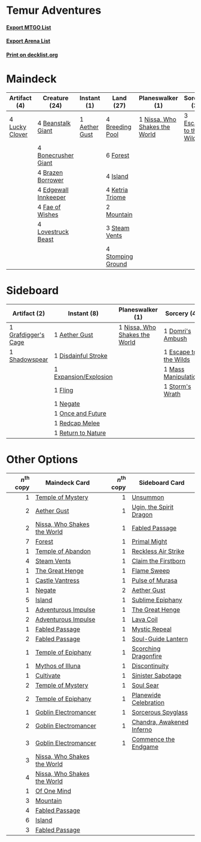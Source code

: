 # Temur Adventures

#### [Export MTGO List](../collection/Temur%20Adventures/Temur%20Adventures.txt)
#### [Export Arena List](../collection/Temur%20Adventures/Temur%20Adventures_arena.txt)
#### [Print on decklist.org](http://decklist.org/?deckmain=1%09Aether%20Gust%0A4%09Beanstalk%20Giant%0A4%09Bonecrusher%20Giant%0A4%09Brazen%20Borrower%0A4%09Breeding%20Pool%0A4%09Edgewall%20Innkeeper%0A3%09Escape%20to%20the%20Wilds%0A4%09Fae%20of%20Wishes%0A6%09Forest%0A4%09Island%0A4%09Ketria%20Triome%0A4%09Lovestruck%20Beast%0A4%09Lucky%20Clover%0A2%09Mountain%0A1%09Nissa,%20Who%20Shakes%20the%20World%0A3%09Steam%20Vents%0A4%09Stomping%20Ground&deckside=1%09Aether%20Gust%0A1%09Disdainful%20Stroke%0A1%09Domri's%20Ambush%0A1%09Escape%20to%20the%20Wilds%0A1%09Expansion/Explosion%0A1%09Fling%0A1%09Grafdigger's%20Cage%0A1%09Mass%20Manipulation%0A1%09Negate%0A1%09Nissa,%20Who%20Shakes%20the%20World%0A1%09Once%20and%20Future%0A1%09Redcap%20Melee%0A1%09Return%20to%20Nature%0A1%09Shadowspear%0A1%09Storm's%20Wrath)
# Maindeck

|                                      Artifact (4)                                       |                                         Creature (24)                                         |                                      Instant (1)                                       |                                         Land (27)                                          |                                            Planeswalker (1)                                            |                                          Sorcery (3)                                           |
|-----------------------------------------------------------------------------------------|-----------------------------------------------------------------------------------------------|----------------------------------------------------------------------------------------|--------------------------------------------------------------------------------------------|--------------------------------------------------------------------------------------------------------|------------------------------------------------------------------------------------------------|
|4 [Lucky Clover](http://gatherer.wizards.com/Pages/Card/Details.aspx?multiverseid=473188)|4 [Beanstalk Giant](http://gatherer.wizards.com/Pages/Card/Details.aspx?multiverseid=473111)   |1 [Aether Gust](http://gatherer.wizards.com/Pages/Card/Details.aspx?multiverseid=466796)|4 [Breeding Pool](http://gatherer.wizards.com/Pages/Card/Details.aspx?multiverseid=97088)   |1 [Nissa, Who Shakes the World](http://gatherer.wizards.com/Pages/Card/Details.aspx?multiverseid=461096)|3 [Escape to the Wilds](http://gatherer.wizards.com/Pages/Card/Details.aspx?multiverseid=473151)|
|                                                                                         |4 [Bonecrusher Giant](http://gatherer.wizards.com/Pages/Card/Details.aspx?multiverseid=473077) |                                                                                        |6 [Forest](http://gatherer.wizards.com/Pages/Card/Details.aspx?multiverseid=439860)         |                                                                                                        |                                                                                                |
|                                                                                         |4 [Brazen Borrower](http://gatherer.wizards.com/Pages/Card/Details.aspx?multiverseid=473001)   |                                                                                        |4 [Island](http://gatherer.wizards.com/Pages/Card/Details.aspx?multiverseid=439857)         |                                                                                                        |                                                                                                |
|                                                                                         |4 [Edgewall Innkeeper](http://gatherer.wizards.com/Pages/Card/Details.aspx?multiverseid=473113)|                                                                                        |4 [Ketria Triome](http://gatherer.wizards.com/Pages/Card/Details.aspx?multiverseid=479770)  |                                                                                                        |                                                                                                |
|                                                                                         |4 [Fae of Wishes](http://gatherer.wizards.com/Pages/Card/Details.aspx?multiverseid=473006)     |                                                                                        |2 [Mountain](http://gatherer.wizards.com/Pages/Card/Details.aspx?multiverseid=439859)       |                                                                                                        |                                                                                                |
|                                                                                         |4 [Lovestruck Beast](http://gatherer.wizards.com/Pages/Card/Details.aspx?multiverseid=473127)  |                                                                                        |3 [Steam Vents](http://gatherer.wizards.com/Pages/Card/Details.aspx?multiverseid=405109)    |                                                                                                        |                                                                                                |
|                                                                                         |                                                                                               |                                                                                        |4 [Stomping Ground](http://gatherer.wizards.com/Pages/Card/Details.aspx?multiverseid=405110)|                                                                                                        |                                                                                                |


# Sideboard

|                                         Artifact (2)                                         |                                          Instant (8)                                           |                                            Planeswalker (1)                                            |                                          Sorcery (4)                                           |
|----------------------------------------------------------------------------------------------|------------------------------------------------------------------------------------------------|--------------------------------------------------------------------------------------------------------|------------------------------------------------------------------------------------------------|
|1 [Grafdigger's Cage](http://gatherer.wizards.com/Pages/Card/Details.aspx?multiverseid=278452)|1 [Aether Gust](http://gatherer.wizards.com/Pages/Card/Details.aspx?multiverseid=466796)        |1 [Nissa, Who Shakes the World](http://gatherer.wizards.com/Pages/Card/Details.aspx?multiverseid=461096)|1 [Domri's Ambush](http://gatherer.wizards.com/Pages/Card/Details.aspx?multiverseid=461119)     |
|1 [Shadowspear](http://gatherer.wizards.com/Pages/Card/Details.aspx?multiverseid=476487)      |1 [Disdainful Stroke](http://gatherer.wizards.com/Pages/Card/Details.aspx?multiverseid=420705)  |                                                                                                        |1 [Escape to the Wilds](http://gatherer.wizards.com/Pages/Card/Details.aspx?multiverseid=473151)|
|                                                                                              |1 [Expansion/Explosion](http://gatherer.wizards.com/Pages/Card/Details.aspx?multiverseid=452974)|                                                                                                        |1 [Mass Manipulation](http://gatherer.wizards.com/Pages/Card/Details.aspx?multiverseid=457186)  |
|                                                                                              |1 [Fling](http://gatherer.wizards.com/Pages/Card/Details.aspx?multiverseid=426834)              |                                                                                                        |1 [Storm's Wrath](http://gatherer.wizards.com/Pages/Card/Details.aspx?multiverseid=476408)      |
|                                                                                              |1 [Negate](http://gatherer.wizards.com/Pages/Card/Details.aspx?multiverseid=423707)             |                                                                                                        |                                                                                                |
|                                                                                              |1 [Once and Future](http://gatherer.wizards.com/Pages/Card/Details.aspx?multiverseid=473130)    |                                                                                                        |                                                                                                |
|                                                                                              |1 [Redcap Melee](http://gatherer.wizards.com/Pages/Card/Details.aspx?multiverseid=473097)       |                                                                                                        |                                                                                                |
|                                                                                              |1 [Return to Nature](http://gatherer.wizards.com/Pages/Card/Details.aspx?multiverseid=461102)   |                                                                                                        |                                                                                                |


# Other Options

|*n*<sup>th</sup> copy|                                            Maindeck Card                                             |*n*<sup>th</sup> copy|                                           Sideboard Card                                           |
|--------------------:|------------------------------------------------------------------------------------------------------|--------------------:|----------------------------------------------------------------------------------------------------|
|                    1|[Temple of Mystery](http://gatherer.wizards.com/Pages/Card/Details.aspx?multiverseid=373571)          |                    1|[Unsummon](http://gatherer.wizards.com/Pages/Card/Details.aspx?multiverseid=136218)                 |
|                    2|[Aether Gust](http://gatherer.wizards.com/Pages/Card/Details.aspx?multiverseid=466796)                |                    1|[Ugin, the Spirit Dragon](http://gatherer.wizards.com/Pages/Card/Details.aspx?multiverseid=391948)  |
|                    2|[Nissa, Who Shakes the World](http://gatherer.wizards.com/Pages/Card/Details.aspx?multiverseid=461096)|                    1|[Fabled Passage](http://gatherer.wizards.com/Pages/Card/Details.aspx?multiverseid=473206)           |
|                    7|[Forest](http://gatherer.wizards.com/Pages/Card/Details.aspx?multiverseid=439860)                     |                    1|[Primal Might](http://gatherer.wizards.com/Pages/Card/Details.aspx?multiverseid=485520)             |
|                    1|[Temple of Abandon](http://gatherer.wizards.com/Pages/Card/Details.aspx?multiverseid=373711)          |                    1|[Reckless Air Strike](http://gatherer.wizards.com/Pages/Card/Details.aspx?multiverseid=466908)      |
|                    4|[Steam Vents](http://gatherer.wizards.com/Pages/Card/Details.aspx?multiverseid=405109)                |                    1|[Claim the Firstborn](http://gatherer.wizards.com/Pages/Card/Details.aspx?multiverseid=473080)      |
|                    1|[The Great Henge](http://gatherer.wizards.com/Pages/Card/Details.aspx?multiverseid=473123)            |                    1|[Flame Sweep](http://gatherer.wizards.com/Pages/Card/Details.aspx?multiverseid=466893)              |
|                    1|[Castle Vantress](http://gatherer.wizards.com/Pages/Card/Details.aspx?multiverseid=473204)            |                    1|[Pulse of Murasa](http://gatherer.wizards.com/Pages/Card/Details.aspx?multiverseid=446177)          |
|                    1|[Negate](http://gatherer.wizards.com/Pages/Card/Details.aspx?multiverseid=423707)                     |                    2|[Aether Gust](http://gatherer.wizards.com/Pages/Card/Details.aspx?multiverseid=466796)              |
|                    5|[Island](http://gatherer.wizards.com/Pages/Card/Details.aspx?multiverseid=439857)                     |                    1|[Sublime Epiphany](http://gatherer.wizards.com/Pages/Card/Details.aspx?multiverseid=488254)         |
|                    1|[Adventurous Impulse](http://gatherer.wizards.com/Pages/Card/Details.aspx?multiverseid=443041)        |                    1|[The Great Henge](http://gatherer.wizards.com/Pages/Card/Details.aspx?multiverseid=473123)          |
|                    2|[Adventurous Impulse](http://gatherer.wizards.com/Pages/Card/Details.aspx?multiverseid=443041)        |                    1|[Lava Coil](http://gatherer.wizards.com/Pages/Card/Details.aspx?multiverseid=452858)                |
|                    1|[Fabled Passage](http://gatherer.wizards.com/Pages/Card/Details.aspx?multiverseid=473206)             |                    1|[Mystic Repeal](http://gatherer.wizards.com/Pages/Card/Details.aspx?multiverseid=476431)            |
|                    2|[Fabled Passage](http://gatherer.wizards.com/Pages/Card/Details.aspx?multiverseid=473206)             |                    1|[Soul-Guide Lantern](http://gatherer.wizards.com/Pages/Card/Details.aspx?multiverseid=476488)       |
|                    1|[Temple of Epiphany](http://gatherer.wizards.com/Pages/Card/Details.aspx?multiverseid=442808)         |                    1|[Scorching Dragonfire](http://gatherer.wizards.com/Pages/Card/Details.aspx?multiverseid=473101)     |
|                    1|[Mythos of Illuna](http://gatherer.wizards.com/Pages/Card/Details.aspx?multiverseid=479578)           |                    1|[Discontinuity](http://gatherer.wizards.com/Pages/Card/Details.aspx?multiverseid=488248)            |
|                    1|[Cultivate](http://gatherer.wizards.com/Pages/Card/Details.aspx?multiverseid=442154)                  |                    1|[Sinister Sabotage](http://gatherer.wizards.com/Pages/Card/Details.aspx?multiverseid=452804)        |
|                    2|[Temple of Mystery](http://gatherer.wizards.com/Pages/Card/Details.aspx?multiverseid=373571)          |                    1|[Soul Sear](http://gatherer.wizards.com/Pages/Card/Details.aspx?multiverseid=485483)                |
|                    2|[Temple of Epiphany](http://gatherer.wizards.com/Pages/Card/Details.aspx?multiverseid=442808)         |                    1|[Planewide Celebration](http://gatherer.wizards.com/Pages/Card/Details.aspx?multiverseid=461099)    |
|                    1|[Goblin Electromancer](http://gatherer.wizards.com/Pages/Card/Details.aspx?multiverseid=405244)       |                    1|[Sorcerous Spyglass](http://gatherer.wizards.com/Pages/Card/Details.aspx?multiverseid=435407)       |
|                    2|[Goblin Electromancer](http://gatherer.wizards.com/Pages/Card/Details.aspx?multiverseid=405244)       |                    1|[Chandra, Awakened Inferno](http://gatherer.wizards.com/Pages/Card/Details.aspx?multiverseid=466881)|
|                    3|[Goblin Electromancer](http://gatherer.wizards.com/Pages/Card/Details.aspx?multiverseid=405244)       |                    1|[Commence the Endgame](http://gatherer.wizards.com/Pages/Card/Details.aspx?multiverseid=460972)     |
|                    3|[Nissa, Who Shakes the World](http://gatherer.wizards.com/Pages/Card/Details.aspx?multiverseid=461096)|                     |                                                                                                    |
|                    4|[Nissa, Who Shakes the World](http://gatherer.wizards.com/Pages/Card/Details.aspx?multiverseid=461096)|                     |                                                                                                    |
|                    1|[Of One Mind](http://gatherer.wizards.com/Pages/Card/Details.aspx?multiverseid=479580)                |                     |                                                                                                    |
|                    3|[Mountain](http://gatherer.wizards.com/Pages/Card/Details.aspx?multiverseid=439859)                   |                     |                                                                                                    |
|                    4|[Fabled Passage](http://gatherer.wizards.com/Pages/Card/Details.aspx?multiverseid=473206)             |                     |                                                                                                    |
|                    6|[Island](http://gatherer.wizards.com/Pages/Card/Details.aspx?multiverseid=439857)                     |                     |                                                                                                    |
|                    3|[Fabled Passage](http://gatherer.wizards.com/Pages/Card/Details.aspx?multiverseid=473206)             |                     |                                                                                                    |

